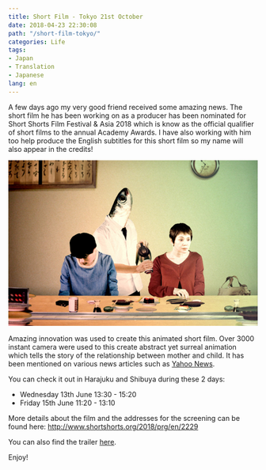 ```yaml
---
title: Short Film - Tokyo 21st October
date: 2018-04-23 22:30:08
path: "/short-film-tokyo/"
categories: Life
tags:
- Japan
- Translation
- Japanese
lang: en
---
```


A few days ago my very good friend received some amazing news. The short film he has been working on as a producer has been nominated for Short Shorts Film Festival & Asia 2018 which is know as the official qualifier of short films to the annual Academy Awards. I have also working with him too help produce the English subtitles for this short film so my name will also appear in the credits!

 ![A short film about mother and son in discussion at a sushi restaurant](./tokyo-thumbnail.jpg)

Amazing innovation was used to create this animated short film. Over 3000 instant camera were used to this create abstract yet surreal animation which tells the story of the relationship between mother and child. It has been mentioned on various news articles such as [Yahoo News](https://headlines.yahoo.co.jp/hl?a=20180418-00000040-sph-ent.view-000).

You can check it out in Harajuku and Shibuya during these 2 days:
- Wednesday 13th June 13:30 - 15:20
- Friday 15th June 11:20 - 13:10

More details about the film and the addresses for the screening can be found here:
http://www.shortshorts.org/2018/prg/en/2229

You can also find the trailer [here](https://www.youtube.com/watch?v=A-mc8Rs-ZoI&feature=youtu.be).

Enjoy!